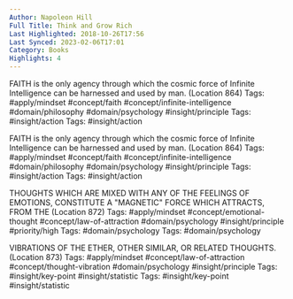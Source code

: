 ```yaml
---
Author: Napoleon Hill
Full Title: Think and Grow Rich
Last Highlighted: 2018-10-26T17:56
Last Synced: 2023-02-06T17:01
Category: Books
Highlights: 4
---
```

FAITH is the only agency through which the cosmic force of Infinite Intelligence can be harnessed and used by man. (Location 864)
Tags: #apply/mindset #concept/faith #concept/infinite-intelligence #domain/philosophy #domain/psychology #insight/principle
Tags: #insight/action
Tags: #insight/action
  
FAITH is the only agency through which the cosmic force of Infinite Intelligence can be harnessed and used by man. (Location 864)
Tags: #apply/mindset #concept/faith #concept/infinite-intelligence #domain/philosophy #domain/psychology #insight/principle
Tags: #insight/action
Tags: #insight/action
  
THOUGHTS WHICH ARE MIXED WITH ANY OF THE FEELINGS OF EMOTIONS, CONSTITUTE A "MAGNETIC" FORCE WHICH ATTRACTS, FROM THE (Location 872)
Tags: #apply/mindset #concept/emotional-thought #concept/law-of-attraction #domain/psychology #insight/principle #priority/high
Tags: #domain/psychology
Tags: #domain/psychology
  
VIBRATIONS OF THE ETHER, OTHER SIMILAR, OR RELATED THOUGHTS. (Location 873)
Tags: #apply/mindset #concept/law-of-attraction #concept/thought-vibration #domain/psychology #insight/principle
Tags: #insight/key-point #insight/statistic
Tags: #insight/key-point #insight/statistic